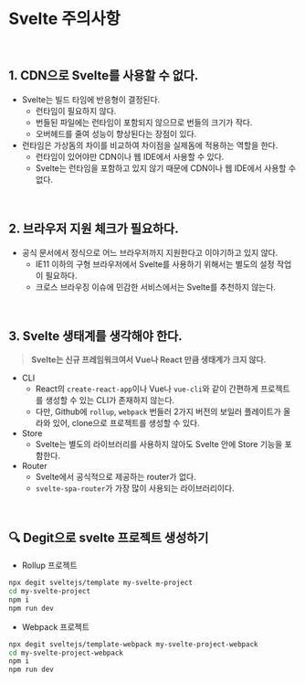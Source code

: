 # Svelte 주의사항

<br>

## 1. CDN으로 Svelte를 사용할 수 없다.

- Svelte는 빌드 타임에 반응형이 결정된다.
  - 런타임이 필요하지 않다.
  - 번들된 파일에는 런타임이 포함되지 않으므로 번들의 크기가 작다.
  - 오버헤드를 줄여 성능이 향상된다는 장점이 있다.
- 런타임은 가상돔의 차이를 비교하여 차이점을 실제돔에 적용하는 역할을 한다.
  - 런타임이 있어야만 CDN이나 웹 IDE에서 사용할 수 있다.
  - Svelte는 런타임을 포함하고 있지 않기 때문에 CDN이나 웹 IDE에서 사용할 수 없다.

<br>

## 2. 브라우저 지원 체크가 필요하다.

- 공식 문서에서 정식으로 어느 브라우저까지 지원한다고 이야기하고 있지 않다.
  - IE11 이하의 구형 브라우저에서 Svelte를 사용하기 위해서는 별도의 설정 작업이 필요하다.
  - 크로스 브라우징 이슈에 민감한 서비스에서는 Svelte를 추천하지 않는다.

<br>

## 3. Svelte 생태계를 생각해야 한다.

> **Svelte는 신규 프레임워크여서 Vue나 React 만큼 생태계가 크지 않다.**

- CLI
  - React의 `create-react-app`이나 Vue나 `vue-cli`와 같이 간편하게 프로젝트를 생성할 수 있는 CLI가 존재하지 않는다.
  - 다만, Github에 `rollup`, `webpack` 번들러 2가지 버전의 보일러 플레이트가 올라와 있어, clone으로 프로젝트를 생성할 수 있다.
- Store
  - Svelte는 별도의 라이브러리를 사용하지 않아도 Svelte 안에 Store 기능을 포함한다.
- Router
  - Svelte에서 공식적으로 제공하는 router가 없다.
  - `svelte-spa-router`가 가장 많이 사용되는 라이브러리이다.

<br>

## :mag: Degit으로 svelte 프로젝트 생성하기

- Rollup 프로젝트

```bash
npx degit sveltejs/template my-svelte-project
cd my-svelte-project
npm i
npm run dev
```

- Webpack 프로젝트

```bash
npx degit sveltejs/template-webpack my-svelte-project-webpack
cd my-svelte-project-webpack
npm i
npm run dev
```

